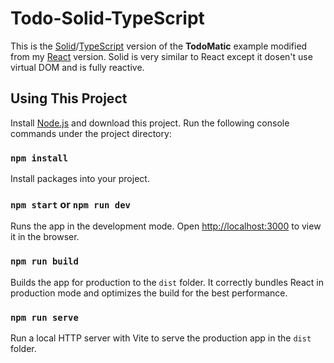 # Todo-Solid-TypeScript

This is the [Solid](https://www.solidjs.com/)/[TypeScript](https://www.typescriptlang.org/) version of the **TodoMatic** example modified from my [React](https://github.com/alankrantas/todo-react-typescript) version. Solid is very similar to React except it dosen't use virtual DOM and is fully reactive.

## Using This Project

Install [Node.js](https://nodejs.org/en/download/) and download this project. Run the following console commands under the project directory:

### `npm install`

Install packages into your project.

### `npm start` or `npm run dev`

Runs the app in the development mode. Open [http://localhost:3000](http://localhost:3000) to view it in the browser.

### `npm run build`

Builds the app for production to the ```dist``` folder. It correctly bundles React in production mode and optimizes the build for the best performance.

### `npm run serve` 

Run a local HTTP server with Vite to serve the production app in the ```dist``` folder.
